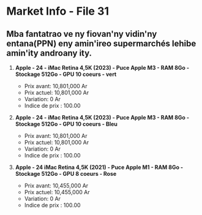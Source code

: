 # Market Info - File 31

## Mba fantatrao ve ny fiovan'ny vidin'ny entana(PPN) eny amin'ireo supermarchés lehibe amin'ity androany ity.

1. **Apple - 24 - iMac Retina 4,5K (2023) - Puce Apple M3 - RAM 8Go - Stockage 512Go - GPU 10 coeurs - vert**
   - Prix avant: 10,801,000 Ar
   - Prix actuel: 10,801,000 Ar
   - Variation: 0 Ar
   - Indice de prix : 100.00

2. **Apple - 24 - iMac Retina 4,5K (2023) - Puce Apple M3 - RAM 8Go - Stockage 512Go - GPU 10 coeurs - Bleu**
   - Prix avant: 10,801,000 Ar
   - Prix actuel: 10,801,000 Ar
   - Variation: 0 Ar
   - Indice de prix : 100.00

3. **Apple - 24 iMac Retina 4,5K (2021) - Puce Apple M1 - RAM 8Go - Stockage 512Go - GPU 8 coeurs - Rose**
   - Prix avant: 10,455,000 Ar
   - Prix actuel: 10,455,000 Ar
   - Variation: 0 Ar
   - Indice de prix : 100.00

